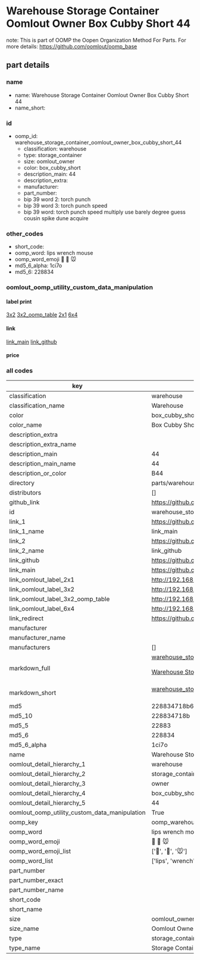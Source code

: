 # Warehouse Storage Container Oomlout Owner Box Cubby Short 44  

note: This is part of OOMP the Oopen Organization Method For Parts. For more details: https://github.com/oomlout/oomp_base

##  part details
  







### name
* name: Warehouse Storage Container Oomlout Owner Box Cubby Short 44
* name_short: 
### id
* oomp_id: warehouse_storage_container_oomlout_owner_box_cubby_short_44
  * classification: warehouse
  * type: storage_container
  * size: oomlout_owner
  * color: box_cubby_short
  * description_main: 44
  * description_extra: 
  * manufacturer: 
  * part_number: 
  * bip 39 word 2: torch punch
  * bip 39 word 3: torch punch speed
  * bip 39 word: torch punch speed multiply use barely degree guess cousin spike dune acquire

### other_codes
* short_code: 
* oomp_word: lips wrench mouse
* oomp_word_emoji :lips: :wrench: :mouse:
* md5_6_alpha: 1ci7o
* md5_6: 228834






### oomlout_oomp_utility_custom_data_manipulation
#### label print
[3x2](http://192.168.1.245:1112/?label=oomp%201ci7o)
[3x2_oomp_table](http://192.168.1.108:1112/?label=oomp%201ci7o)
[2x1](http://192.168.1.242:1112/?label=oomp%201ci7o)
[6x4](http://192.168.1.55:1112/?label=oomp%201ci7o)    

#### link

[link_main](https://github.com/oomlout/oomlout_oomp_version_1_messy/tree/main/parts/warehouse_storage_container_oomlout_owner_box_cubby_short_44) [link_github](https://github.com/oomlout/oomlout_oomp_version_1_messy/tree/main/parts/warehouse_storage_container_oomlout_owner_box_cubby_short_44)                             

#### price







### all codes 
| key | value |  
| --- | --- |  
| classification | warehouse |  
| classification_name | Warehouse |  
| color | box_cubby_short |  
| color_name | Box Cubby Short |  
| description_extra |  |  
| description_extra_name |  |  
| description_main | 44 |  
| description_main_name | 44 |  
| description_or_color | B44 |  
| directory | parts/warehouse_storage_container_oomlout_owner_box_cubby_short_44 |  
| distributors | [] |  
| github_link | https://github.com/oomlout/oomlout_oomp_part_src/tree/main/parts/warehouse_storage_container_oomlout_owner_box_cubby_short_44 |  
| id | warehouse_storage_container_oomlout_owner_box_cubby_short_44 |  
| link_1 | https://github.com/oomlout/oomlout_oomp_version_1_messy/tree/main/parts/warehouse_storage_container_oomlout_owner_box_cubby_short_44 |  
| link_1_name | link_main |  
| link_2 | https://github.com/oomlout/oomlout_oomp_version_1_messy/tree/main/parts/warehouse_storage_container_oomlout_owner_box_cubby_short_44 |  
| link_2_name | link_github |  
| link_github | https://github.com/oomlout/oomlout_oomp_version_1_messy/tree/main/parts/warehouse_storage_container_oomlout_owner_box_cubby_short_44 |  
| link_main | https://github.com/oomlout/oomlout_oomp_version_1_messy/tree/main/parts/warehouse_storage_container_oomlout_owner_box_cubby_short_44 |  
| link_oomlout_label_2x1 | http://192.168.1.242:1112/?label=oomp%201ci7o |  
| link_oomlout_label_3x2 | http://192.168.1.245:1112/?label=oomp%201ci7o |  
| link_oomlout_label_3x2_oomp_table | http://192.168.1.108:1112/?label=oomp%201ci7o |  
| link_oomlout_label_6x4 | http://192.168.1.55:1112/?label=oomp%201ci7o |  
| link_redirect | https://github.com/oomlout/oomlout_oomp_version_1_messy/tree/main/parts/warehouse_storage_container_oomlout_owner_box_cubby_short_44 |  
| manufacturer |  |  
| manufacturer_name |  |  
| manufacturers | [] |  
| markdown_full | [warehouse_storage_container_oomlout_owner_box_cubby_short_44](none)<br>[](none)<br>[Warehouse Storage Container Oomlout Owner Box Cubby Short 44](none)<br><br> |  
| markdown_short | [warehouse_storage_container_oomlout_owner_box_cubby_short_44](none)<br><br> |  
| md5 | 228834718b6767384a77d917a22b772a |  
| md5_10 | 228834718b |  
| md5_5 | 22883 |  
| md5_6 | 228834 |  
| md5_6_alpha | 1ci7o |  
| name | Warehouse Storage Container Oomlout Owner Box Cubby Short 44 |  
| oomlout_detail_hierarchy_1 | warehouse |  
| oomlout_detail_hierarchy_2 | storage_container |  
| oomlout_detail_hierarchy_3 | owner |  
| oomlout_detail_hierarchy_4 | box_cubby_short |  
| oomlout_detail_hierarchy_5 | 44 |  
| oomlout_oomp_utility_custom_data_manipulation | True |  
| oomp_key | oomp_warehouse_storage_container_oomlout_owner_box_cubby_short_44 |  
| oomp_word | lips wrench mouse |  
| oomp_word_emoji | :lips: :wrench: :mouse: |  
| oomp_word_emoji_list | [':lips:', ':wrench:', ':mouse:'] |  
| oomp_word_list | ['lips', 'wrench', 'mouse'] |  
| part_number |  |  
| part_number_exact |  |  
| part_number_name |  |  
| short_code |  |  
| short_name |  |  
| size | oomlout_owner |  
| size_name | Oomlout Owner |  
| type | storage_container |  
| type_name | Storage Container |  
